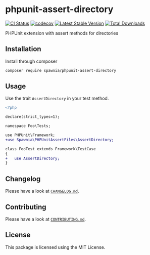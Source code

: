 # phpunit-assert-directory

[![CI Status](https://github.com/spawnia/phpunit-assert-directory/workflows/Continuous%20Integration/badge.svg)](https://github.com/spawnia/phpunit-assert-directory/actions)
[![codecov](https://codecov.io/gh/spawnia/phpunit-assert-directory/branch/master/graph/badge.svg)](https://codecov.io/gh/spawnia/phpunit-assert-directory)
[![Latest Stable Version](https://poser.pugx.org/spawnia/phpunit-assert-directory/v/stable)](https://packagist.org/packages/spawnia/phpunit-assert-directory)
[![Total Downloads](https://poser.pugx.org/spawnia/phpunit-assert-directory/downloads)](https://packagist.org/packages/spawnia/phpunit-assert-directory)

PHPUnit extension with assert methods for directories

## Installation

Install through composer

```bash
composer require spawnia/phpunit-assert-directory
```

## Usage

Use the trait `AssertDirectory` in your test method.

```diff
<?php

declare(strict_types=1);

namespace Foo\Tests;

use PHPUnit\Framework;
+use Spawnia\PHPUnitAssertFiles\AssertDirectory;

class FooTest extends Framework\TestCase
{
+   use AssertDirectory;
}
```

## Changelog

Please have a look at [`CHANGELOG.md`](CHANGELOG.md).

## Contributing

Please have a look at [`CONTRIBUTING.md`](.github/CONTRIBUTING.md).

## License

This package is licensed using the MIT License.
